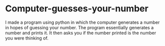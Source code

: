 # Computer-guesses-your-number
I made a program using python in which the computer generates a number in hopes of guessing your number.
The program essentially generates a number and prints it.
It then asks you if the number printed is the number you were thinking of.
